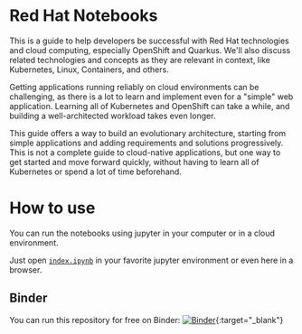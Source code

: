 # Red Hat Notebooks

This is a guide to help developers be successful with Red Hat technologies and cloud computing, especially OpenShift and Quarkus. We'll also discuss related technologies and concepts as they are relevant in context, like Kubernetes, Linux, Containers, and others.

Getting applications running reliably on cloud environments can be challenging, as there is a lot to learn and implement even for a "simple" web application. Learning all of Kubernetes and OpenShift can take a while, and building a well-architected workload takes even longer.

This guide offers a way to build an evolutionary architecture, starting from simple applications and adding requirements and solutions progressively. This is not a complete guide to cloud-native applications, but one way to get started and move forward quickly, without having to learn all of Kubernetes or spend a lot of time beforehand.

# How to use

You can run the notebooks using jupyter in your computer or in a cloud environment.

Just open [```index.ipynb```](index.ipynb) in your favorite jupyter environment or even here in a browser. 

## Binder
You can run this repository for free on Binder:
[![Binder](https://mybinder.org/badge_logo.svg)](https://mybinder.org/v2/gh/CaravanaCloud/RedHatNotebooks/HEAD){:target="_blank"}

